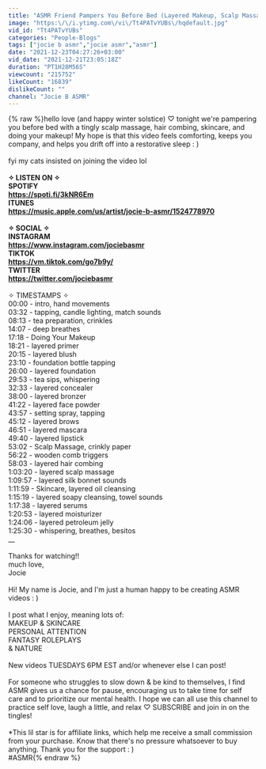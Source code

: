 ```yaml
---
title: "ASMR Friend Pampers You Before Bed (Layered Makeup, Scalp Massage, & Skincare)"
image: "https:\/\/i.ytimg.com\/vi\/Tt4PATvYUBs\/hqdefault.jpg"
vid_id: "Tt4PATvYUBs"
categories: "People-Blogs"
tags: ["jocie b asmr","jocie asmr","asmr"]
date: "2021-12-23T04:27:26+03:00"
vid_date: "2021-12-21T23:05:18Z"
duration: "PT1H28M56S"
viewcount: "215752"
likeCount: "16839"
dislikeCount: ""
channel: "Jocie B ASMR"
---
```

{% raw %}hello love (and happy winter solstice) ♡ tonight we're pampering you before bed with a tingly scalp massage, hair combing, skincare, and doing your makeup! My hope is that this video feels comforting, keeps you company, and helps you drift off into a restorative sleep : ) <br /><br />fyi my cats insisted on joining the video lol<br />__<br />✧ LISTEN ON ✧<br />SPOTIFY<br /><a rel="nofollow" target="blank" href="https://spoti.fi/3kNR6Em">https://spoti.fi/3kNR6Em</a><br />ITUNES<br /><a rel="nofollow" target="blank" href="https://music.apple.com/us/artist/jocie-b-asmr/1524778970">https://music.apple.com/us/artist/jocie-b-asmr/1524778970</a><br /><br />✧ SOCIAL ✧<br />INSTAGRAM<br /><a rel="nofollow" target="blank" href="https://www.instagram.com/jociebasmr">https://www.instagram.com/jociebasmr</a><br />TIKTOK<br /><a rel="nofollow" target="blank" href="https://vm.tiktok.com/go7b9y/">https://vm.tiktok.com/go7b9y/</a><br />TWITTER<br /><a rel="nofollow" target="blank" href="https://twitter.com/jociebasmr">https://twitter.com/jociebasmr</a><br />__<br />✧ TIMESTAMPS ✧<br />00:00 - intro, hand movements<br />03:32 - tapping, candle lighting, match sounds<br />08:13 - tea preparation, crinkles<br />14:07 - deep breathes<br />17:18 - Doing Your Makeup<br />18:21 - layered primer<br />20:15 - layered blush<br />23:10 - foundation bottle tapping<br />26:00 - layered foundation<br />29:53 - tea sips, whispering<br />32:33 - layered concealer<br />38:00 - layered bronzer<br />41:22 - layered face powder<br />43:57 - setting spray, tapping<br />45:12 - layered brows<br />46:51 - layered mascara<br />49:40 - layered lipstick<br />53:02 - Scalp Massage, crinkly paper<br />56:22 - wooden comb triggers<br />58:03 - layered hair combing<br />1:03:20 - layered scalp massage<br />1:09:57 - layered silk bonnet sounds<br />1:11:59 - Skincare, layered oil cleansing<br />1:15:19 - layered soapy cleansing, towel sounds<br />1:17:38 - layered serums<br />1:20:53 - layered moisturizer<br />1:24:06 - layered petroleum jelly<br />1:25:30 - whispering, breathes, besitos<br />__<br /><br />Thanks for watching!!<br />much love,<br />Jocie<br /><br />Hi! My name is Jocie, and I'm just a human happy to be creating ASMR videos : )<br /><br />I post what I enjoy, meaning lots of:<br />MAKEUP &amp; SKINCARE<br />PERSONAL ATTENTION<br />FANTASY ROLEPLAYS<br />&amp; NATURE<br /><br />New videos TUESDAYS 6PM EST and/or whenever else I can post!<br /><br />For someone who struggles to slow down &amp; be kind to themselves, I find ASMR gives us a chance for pause, encouraging us to take time for self care and to prioritize our mental health. I hope we can all use this channel to practice self love, laugh a little, and relax ♡ SUBSCRIBE and join in on the tingles!<br /><br />*This lil star is for affiliate links, which help me receive a small commission from your purchase. Know that there's no pressure whatsoever to buy anything. Thank you for the support : )<br />#ASMR{% endraw %}
